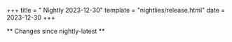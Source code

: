 +++
title = " Nightly 2023-12-30"
template = "nightlies/release.html"
date = 2023-12-30
+++

** Changes since nightly-latest **
